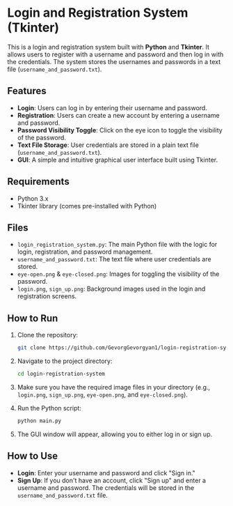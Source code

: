 # Login and Registration System (Tkinter)

This is a login and registration system built with **Python** and **Tkinter**. It allows users to register with a username and password and then log in with the credentials. The system stores the usernames and passwords in a text file (`username_and_password.txt`).

## Features

- **Login**: Users can log in by entering their username and password.
- **Registration**: Users can create a new account by entering a username and password.
- **Password Visibility Toggle**: Click on the eye icon to toggle the visibility of the password.
- **Text File Storage**: User credentials are stored in a plain text file (`username_and_password.txt`).
- **GUI**: A simple and intuitive graphical user interface built using Tkinter.

## Requirements

- Python 3.x
- Tkinter library (comes pre-installed with Python)

## Files

- `login_registration_system.py`: The main Python file with the logic for login, registration, and password management.
- `username_and_password.txt`: The text file where user credentials are stored.
- `eye-open.png` & `eye-closed.png`: Images for toggling the visibility of the password.
- `login.png`, `sign_up.png`: Background images used in the login and registration screens.

## How to Run

1. Clone the repository:

    ```bash
    git clone https://github.com/GevorgGevorgyan1/login-registration-system.git
    ```

2. Navigate to the project directory:

    ```bash
    cd login-registration-system
    ```

3. Make sure you have the required image files in your directory (e.g., `login.png`, `sign_up.png`, `eye-open.png`, and `eye-closed.png`).

4. Run the Python script:

    ```bash
    python main.py
    ```

5. The GUI window will appear, allowing you to either log in or sign up.

## How to Use

- **Login**: Enter your username and password and click "Sign in."
- **Sign Up**: If you don't have an account, click "Sign up" and enter a username and password. The credentials will be stored in the `username_and_password.txt` file.
